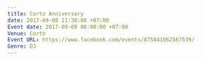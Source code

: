 ```yaml
---
title: Corto Anniversary
date: 2017-09-08 11:38:00 +07:00
Event date: 2017-09-09 00:00:00 +07:00
Venue: Corto
Event URL: https://www.facebook.com/events/875841062567539/
Genre: DJ
---
```


